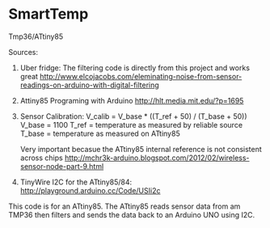SmartTemp
=========

Tmp36/ATtiny85

Sources:

1)  Uber fridge:
    The filtering code is directly from this project and works great
    http://www.elcojacobs.com/eleminating-noise-from-sensor-readings-on-arduino-with-digital-filtering

2)  Attiny85 Programing with Arduino 
    http://hlt.media.mit.edu/?p=1695

3) Sensor Calibration:
      V_calib = V_base * ((T_ref + 50) / (T_base + 50))
      V_base = 1100
      T_ref = temperature as measured by reliable source
      T_base = temperature as measured on ATtiny85
      
   Very important becasue the ATtiny85 internal reference is not consistent across chips 
   http://mchr3k-arduino.blogspot.com/2012/02/wireless-sensor-node-part-9.html
   
4) TinyWire I2C for the ATtiny85/84:
   http://playground.arduino.cc/Code/USIi2c


This code is for an ATtiny85. The ATtiny85 reads sensor data from am TMP36 then filters and sends the data back to
an Arduino UNO using I2C. 
